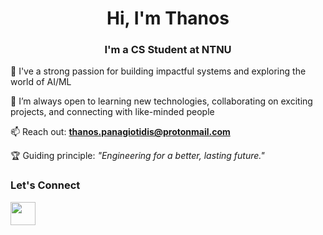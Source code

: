 <h1 align="center">Hi, I'm Thanos</h1>
<h3 align="center">I'm a CS Student at NTNU</h3>

🔭 I've a strong passion for building impactful systems and exploring the world of AI/ML

<!--- 💡 Currently working on a **distributed food delivery system** for Android using **Java** -->

🚀 I’m always open to learning new technologies, collaborating on exciting projects, and connecting with like-minded people

📫 Reach out: **thanos.panagiotidis@protonmail.com**

🏆 Guiding principle: _"Engineering for a better, lasting future."_

<h3 align="left">Let's Connect</h3>
<p align="left">
<a href="https://discordapp.com/users/1027273357298778143" target="blank"><img align="center" src="https://raw.githubusercontent.com/rahuldkjain/github-profile-readme-generator/master/src/images/icons/Social/discord.svg" height="37" width="40" /></a>
</p>

<!--- <p>&nbsp;<img align="center" src="https://github-readme-stats.vercel.app/api?username=thanos-png&show_icons=true&locale=en" alt="thanos-png" /></p> -->
